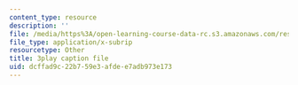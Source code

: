 ```yaml
---
content_type: resource
description: ''
file: /media/https%3A/open-learning-course-data-rc.s3.amazonaws.com/res-6-012-introduction-to-probability-spring-2018/dcffad9c22b759e3afdee7adb973e173_17Z89x_ZWQ4.vtt
file_type: application/x-subrip
resourcetype: Other
title: 3play caption file
uid: dcffad9c-22b7-59e3-afde-e7adb973e173
---
```

